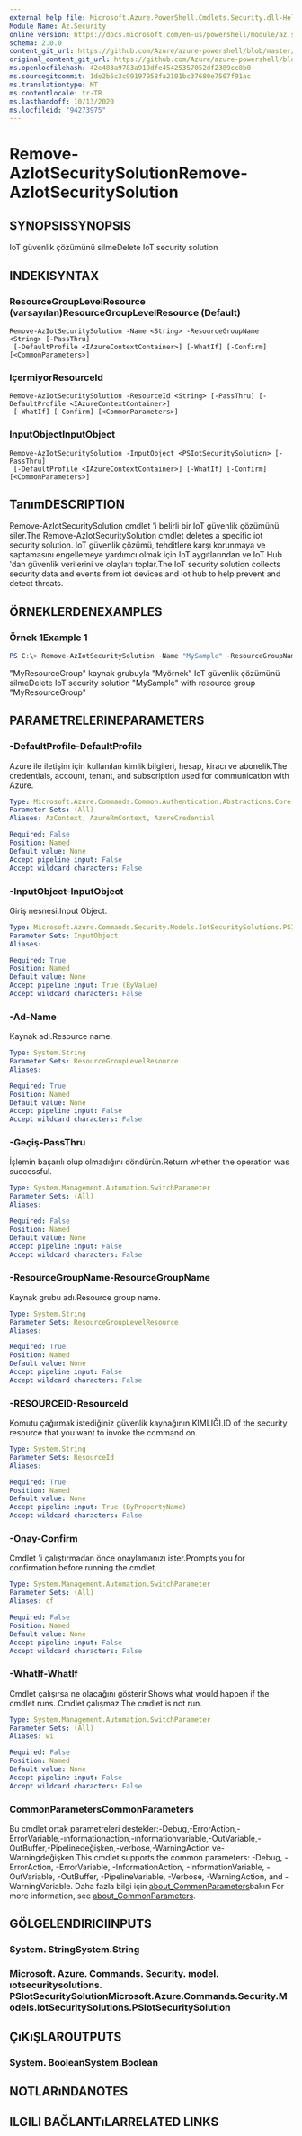 ```yaml
---
external help file: Microsoft.Azure.PowerShell.Cmdlets.Security.dll-Help.xml
Module Name: Az.Security
online version: https://docs.microsoft.com/en-us/powershell/module/az.security/Remove-AzIotSecuritySolution
schema: 2.0.0
content_git_url: https://github.com/Azure/azure-powershell/blob/master/src/Security/Security/help/Remove-AzIotSecuritySolution.md
original_content_git_url: https://github.com/Azure/azure-powershell/blob/master/src/Security/Security/help/Remove-AzIotSecuritySolution.md
ms.openlocfilehash: 42e483a9783a919dfe45425357052df2389cc8b0
ms.sourcegitcommit: 1de2b6c3c99197958fa2101bc37680e7507f91ac
ms.translationtype: MT
ms.contentlocale: tr-TR
ms.lasthandoff: 10/13/2020
ms.locfileid: "94273975"
---
```

# <span data-ttu-id="d4286-101">Remove-AzIotSecuritySolution</span><span class="sxs-lookup"><span data-stu-id="d4286-101">Remove-AzIotSecuritySolution</span></span>

## <span data-ttu-id="d4286-102">SYNOPSIS</span><span class="sxs-lookup"><span data-stu-id="d4286-102">SYNOPSIS</span></span>
<span data-ttu-id="d4286-103">IoT güvenlik çözümünü silme</span><span class="sxs-lookup"><span data-stu-id="d4286-103">Delete IoT security solution</span></span>

## <span data-ttu-id="d4286-104">INDEKI</span><span class="sxs-lookup"><span data-stu-id="d4286-104">SYNTAX</span></span>

### <span data-ttu-id="d4286-105">ResourceGroupLevelResource (varsayılan)</span><span class="sxs-lookup"><span data-stu-id="d4286-105">ResourceGroupLevelResource (Default)</span></span>
```
Remove-AzIotSecuritySolution -Name <String> -ResourceGroupName <String> [-PassThru]
 [-DefaultProfile <IAzureContextContainer>] [-WhatIf] [-Confirm] [<CommonParameters>]
```

### <span data-ttu-id="d4286-106">Içermiyor</span><span class="sxs-lookup"><span data-stu-id="d4286-106">ResourceId</span></span>
```
Remove-AzIotSecuritySolution -ResourceId <String> [-PassThru] [-DefaultProfile <IAzureContextContainer>]
 [-WhatIf] [-Confirm] [<CommonParameters>]
```

### <span data-ttu-id="d4286-107">InputObject</span><span class="sxs-lookup"><span data-stu-id="d4286-107">InputObject</span></span>
```
Remove-AzIotSecuritySolution -InputObject <PSIotSecuritySolution> [-PassThru]
 [-DefaultProfile <IAzureContextContainer>] [-WhatIf] [-Confirm] [<CommonParameters>]
```

## <span data-ttu-id="d4286-108">Tanım</span><span class="sxs-lookup"><span data-stu-id="d4286-108">DESCRIPTION</span></span>
<span data-ttu-id="d4286-109">Remove-AzIotSecuritySolution cmdlet 'i belirli bir IoT güvenlik çözümünü siler.</span><span class="sxs-lookup"><span data-stu-id="d4286-109">The Remove-AzIotSecuritySolution cmdlet deletes a specific iot security solution.</span></span> <span data-ttu-id="d4286-110">IoT güvenlik çözümü, tehditlere karşı korunmaya ve saptamasını engellemeye yardımcı olmak için IoT aygıtlarından ve IoT Hub 'dan güvenlik verilerini ve olayları toplar.</span><span class="sxs-lookup"><span data-stu-id="d4286-110">The IoT security solution collects security data and events from iot devices and iot hub to help prevent and detect threats.</span></span>

## <span data-ttu-id="d4286-111">ÖRNEKLERDEN</span><span class="sxs-lookup"><span data-stu-id="d4286-111">EXAMPLES</span></span>

### <span data-ttu-id="d4286-112">Örnek 1</span><span class="sxs-lookup"><span data-stu-id="d4286-112">Example 1</span></span>
```powershell
PS C:\> Remove-AzIotSecuritySolution -Name "MySample" -ResourceGroupName "MyResourceGroup"
```

<span data-ttu-id="d4286-113">"MyResourceGroup" kaynak grubuyla "Myörnek" IoT güvenlik çözümünü silme</span><span class="sxs-lookup"><span data-stu-id="d4286-113">Delete IoT security solution "MySample" with resource group "MyResourceGroup"</span></span>

## <span data-ttu-id="d4286-114">PARAMETRELERINE</span><span class="sxs-lookup"><span data-stu-id="d4286-114">PARAMETERS</span></span>

### <span data-ttu-id="d4286-115">-DefaultProfile</span><span class="sxs-lookup"><span data-stu-id="d4286-115">-DefaultProfile</span></span>
<span data-ttu-id="d4286-116">Azure ile iletişim için kullanılan kimlik bilgileri, hesap, kiracı ve abonelik.</span><span class="sxs-lookup"><span data-stu-id="d4286-116">The credentials, account, tenant, and subscription used for communication with Azure.</span></span>

```yaml
Type: Microsoft.Azure.Commands.Common.Authentication.Abstractions.Core.IAzureContextContainer
Parameter Sets: (All)
Aliases: AzContext, AzureRmContext, AzureCredential

Required: False
Position: Named
Default value: None
Accept pipeline input: False
Accept wildcard characters: False
```

### <span data-ttu-id="d4286-117">-InputObject</span><span class="sxs-lookup"><span data-stu-id="d4286-117">-InputObject</span></span>
<span data-ttu-id="d4286-118">Giriş nesnesi.</span><span class="sxs-lookup"><span data-stu-id="d4286-118">Input Object.</span></span>

```yaml
Type: Microsoft.Azure.Commands.Security.Models.IotSecuritySolutions.PSIotSecuritySolution
Parameter Sets: InputObject
Aliases:

Required: True
Position: Named
Default value: None
Accept pipeline input: True (ByValue)
Accept wildcard characters: False
```

### <span data-ttu-id="d4286-119">-Ad</span><span class="sxs-lookup"><span data-stu-id="d4286-119">-Name</span></span>
<span data-ttu-id="d4286-120">Kaynak adı.</span><span class="sxs-lookup"><span data-stu-id="d4286-120">Resource name.</span></span>

```yaml
Type: System.String
Parameter Sets: ResourceGroupLevelResource
Aliases:

Required: True
Position: Named
Default value: None
Accept pipeline input: False
Accept wildcard characters: False
```

### <span data-ttu-id="d4286-121">-Geçiş</span><span class="sxs-lookup"><span data-stu-id="d4286-121">-PassThru</span></span>
<span data-ttu-id="d4286-122">İşlemin başarılı olup olmadığını döndürün.</span><span class="sxs-lookup"><span data-stu-id="d4286-122">Return whether the operation was successful.</span></span>

```yaml
Type: System.Management.Automation.SwitchParameter
Parameter Sets: (All)
Aliases:

Required: False
Position: Named
Default value: None
Accept pipeline input: False
Accept wildcard characters: False
```

### <span data-ttu-id="d4286-123">-ResourceGroupName</span><span class="sxs-lookup"><span data-stu-id="d4286-123">-ResourceGroupName</span></span>
<span data-ttu-id="d4286-124">Kaynak grubu adı.</span><span class="sxs-lookup"><span data-stu-id="d4286-124">Resource group name.</span></span>

```yaml
Type: System.String
Parameter Sets: ResourceGroupLevelResource
Aliases:

Required: True
Position: Named
Default value: None
Accept pipeline input: False
Accept wildcard characters: False
```

### <span data-ttu-id="d4286-125">-RESOURCEID</span><span class="sxs-lookup"><span data-stu-id="d4286-125">-ResourceId</span></span>
<span data-ttu-id="d4286-126">Komutu çağırmak istediğiniz güvenlik kaynağının KIMLIĞI.</span><span class="sxs-lookup"><span data-stu-id="d4286-126">ID of the security resource that you want to invoke the command on.</span></span>

```yaml
Type: System.String
Parameter Sets: ResourceId
Aliases:

Required: True
Position: Named
Default value: None
Accept pipeline input: True (ByPropertyName)
Accept wildcard characters: False
```

### <span data-ttu-id="d4286-127">-Onay</span><span class="sxs-lookup"><span data-stu-id="d4286-127">-Confirm</span></span>
<span data-ttu-id="d4286-128">Cmdlet 'i çalıştırmadan önce onaylamanızı ister.</span><span class="sxs-lookup"><span data-stu-id="d4286-128">Prompts you for confirmation before running the cmdlet.</span></span>

```yaml
Type: System.Management.Automation.SwitchParameter
Parameter Sets: (All)
Aliases: cf

Required: False
Position: Named
Default value: None
Accept pipeline input: False
Accept wildcard characters: False
```

### <span data-ttu-id="d4286-129">-WhatIf</span><span class="sxs-lookup"><span data-stu-id="d4286-129">-WhatIf</span></span>
<span data-ttu-id="d4286-130">Cmdlet çalışırsa ne olacağını gösterir.</span><span class="sxs-lookup"><span data-stu-id="d4286-130">Shows what would happen if the cmdlet runs.</span></span>
<span data-ttu-id="d4286-131">Cmdlet çalışmaz.</span><span class="sxs-lookup"><span data-stu-id="d4286-131">The cmdlet is not run.</span></span>

```yaml
Type: System.Management.Automation.SwitchParameter
Parameter Sets: (All)
Aliases: wi

Required: False
Position: Named
Default value: None
Accept pipeline input: False
Accept wildcard characters: False
```

### <span data-ttu-id="d4286-132">CommonParameters</span><span class="sxs-lookup"><span data-stu-id="d4286-132">CommonParameters</span></span>
<span data-ttu-id="d4286-133">Bu cmdlet ortak parametreleri destekler:-Debug,-ErrorAction,-ErrorVariable,-ınformationaction,-ınformationvariable,-OutVariable,-OutBuffer,-Pipelinedeğişken,-verbose,-WarningAction ve-Warningdeğişken.</span><span class="sxs-lookup"><span data-stu-id="d4286-133">This cmdlet supports the common parameters: -Debug, -ErrorAction, -ErrorVariable, -InformationAction, -InformationVariable, -OutVariable, -OutBuffer, -PipelineVariable, -Verbose, -WarningAction, and -WarningVariable.</span></span> <span data-ttu-id="d4286-134">Daha fazla bilgi için [about_CommonParameters](http://go.microsoft.com/fwlink/?LinkID=113216)bakın.</span><span class="sxs-lookup"><span data-stu-id="d4286-134">For more information, see [about_CommonParameters](http://go.microsoft.com/fwlink/?LinkID=113216).</span></span>

## <span data-ttu-id="d4286-135">GÖLGELENDIRICI</span><span class="sxs-lookup"><span data-stu-id="d4286-135">INPUTS</span></span>

### <span data-ttu-id="d4286-136">System. String</span><span class="sxs-lookup"><span data-stu-id="d4286-136">System.String</span></span>

### <span data-ttu-id="d4286-137">Microsoft. Azure. Commands. Security. model. ıotsecuritysolutions. PSIotSecuritySolution</span><span class="sxs-lookup"><span data-stu-id="d4286-137">Microsoft.Azure.Commands.Security.Models.IotSecuritySolutions.PSIotSecuritySolution</span></span>

## <span data-ttu-id="d4286-138">ÇıKıŞLAR</span><span class="sxs-lookup"><span data-stu-id="d4286-138">OUTPUTS</span></span>

### <span data-ttu-id="d4286-139">System. Boolean</span><span class="sxs-lookup"><span data-stu-id="d4286-139">System.Boolean</span></span>

## <span data-ttu-id="d4286-140">NOTLARıNDA</span><span class="sxs-lookup"><span data-stu-id="d4286-140">NOTES</span></span>

## <span data-ttu-id="d4286-141">ILGILI BAĞLANTıLAR</span><span class="sxs-lookup"><span data-stu-id="d4286-141">RELATED LINKS</span></span>

